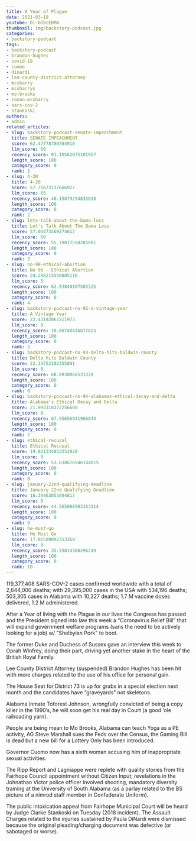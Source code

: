 ```yaml
---
title: A Year of Plague
date: 2021-03-19
youtube: Di-bGbcEBM4
thumbnail: img/backstory-podcast.jpg
categories:
- backstory-podcast
tags:
- backstory-podcast
- brandon-hughes
- covid-19
- cuomo
- dinardi
- lee-county-district-attorney
- mcsharry
- mcsharrys
- mo-brooks
- ronan-mcsharry
- sars-cov-2
- stankoski
authors:
- admin
related_articles:
- slug: backstory-podcast-senate-impeachment
  title: SENATE IMPEACHMENT
  score: 62.47778780784918
  llm_score: 60
  recency_score: 91.10562075101957
  length_score: 100
  category_score: 0
  rank: 1
- slug: 4-20
  title: 4-20
  score: 57.71673737666927
  llm_score: 65
  recency_score: 40.15879294835018
  length_score: 100
  category_score: 0
  rank: 2
- slug: lets-talk-about-the-bama-loss
  title: Let's Talk About The Bama Loss
  score: 57.04473469274617
  llm_score: 60
  recency_score: 55.79077550285001
  length_score: 100
  category_score: 0
  rank: 3
- slug: no-98-ethical-abortion
  title: No 98 - Ethical Abortion
  score: 24.298215550005118
  llm_score: 5
  recency_score: 62.93840107503325
  length_score: 100
  category_score: 0
  rank: 4
- slug: backstory-podcast-no-92-a-vintage-year
  title: A Vintage Year
  score: 22.43192067211973
  llm_score: 0
  recency_score: 70.80748436877823
  length_score: 100
  category_score: 0
  rank: 5
- slug: backstory-podcast-no-93-delta-hits-baldwin-county
  title: Delta hits Baldwin County
  score: 22.13752102355891
  llm_score: 0
  recency_score: 68.8938866531329
  length_score: 100
  category_score: 0
  rank: 6
- slug: backstory-podcast-no-94-alabamas-ethical-decay-and-delta
  title: Alabama's Ethical Decay and Delta
  score: 21.993318372256688
  llm_score: 0
  recency_score: 67.95656941966844
  length_score: 100
  category_score: 0
  rank: 7
- slug: ethical-recusal
  title: Ethical Recusal
  score: 19.821334853252928
  llm_score: 0
  recency_score: 53.838676546144015
  length_score: 100
  category_score: 0
  rank: 8
- slug: january-22nd-qualifying-deadline
  title: January 22nd Qualifying Deadline
  score: 18.39463053894817
  llm_score: 0
  recency_score: 44.565098503163114
  length_score: 100
  category_score: 0
  rank: 9
- slug: he-must-go
  title: He Must Go
  score: 17.01509892353269
  llm_score: 0
  recency_score: 35.59814300296249
  length_score: 100
  category_score: 0
  rank: 10
---
```

119,377,408 SARS-COV-2 cases confirmed worldwide with a total of 2,644,000 deaths; with 29,395,000 cases in the USA with 534,196 deaths; 503,305 cases in Alabama with 10,327 deaths; 1.7 M vaccine doses delivered, 1.2 M administered.

After a Year of living with the Plague in our lives the Congress has passed and the President signed into law this week a “Coronavirus Relief Bill” that will expand government welfare programs (sans the need to be actively looking for a job) w/ "Shelbyian Pork" to boot.

The former Duke and Duchess of Sussex gave an interview this week to Oprah Winfrey, doing their part, driving yet another stake in the heart of the British Royal Family.

Lee County District Attorney (suspended) Brandon Hughes has been hit with more charges related to the use of his office for personal gain.

The House Seat for District 73 is up for grabs in a special election next month and the candidates have “graveyards” not skeletons.

Alabama inmate Toforest Johnson, wrongfully convicted of being a copy killer in the 1990’s, he will soon get his real day in Court (a good ‘ole railroading yarn).

People are being mean to Mo Brooks, Alabama can teach Yoga as a PE activity, AG Steve Marshall sues the Feds over the Census, the Gaming Bill is dead but a new bill for a Lottery Only has been introduced.

Governor Cuomo now has a sixth woman accusing him of inappropriate sexual activities.

The Ripp Report and Lagniappe were replete with quality stories from the Fairhope Council appointment without Citizen Input; revelations in the Johnathan Victor police officer involved shooting, mandatory diversity training at the University of South Alabama (as a parlay related to the BS picture of a nimrod staff member in Confederate Uniform).

The public intoxication appeal from Fairhope Municipal Court will be heard by Judge Clarke Stankoski on Tuesday (2018 incident). The Assault Charges related to the injuries sustained by Paula DiNardi were dismissed because the original pleading/charging document was defective (or sabotaged or worse).
